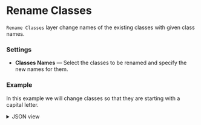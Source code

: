 # Rename Classes

`Rename Classes` layer change names of the existing classes with given class names.

### Settings

- **Classes Names** — Select the classes to be renamed and specify the new names for them.

### Example

In this example we will change classes so that they are starting with a capital letter.

<details>
  <summary>JSON view</summary>
```json
{
    "action": "rename_classes",
    "src": [
        "$data_12"
    ],
    "dst": "$rename_classes_22",
    "settings": {
        "classes_mapping": {
            "cat": "Cat",
            "dog": "Dog",
            "horse": "Horse",
            "sheep": "Sheep",
            "squirrel": "Squirrel"
        }
    }
}
```
</details>
